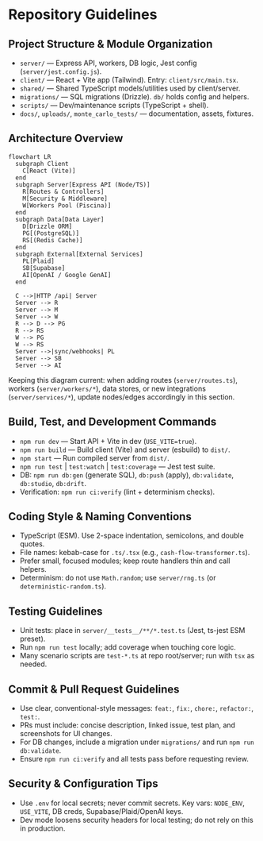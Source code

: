 

# Repository Guidelines

## Project Structure & Module Organization
- `server/` — Express API, workers, DB logic, Jest config (`server/jest.config.js`).
- `client/` — React + Vite app (Tailwind). Entry: `client/src/main.tsx`.
- `shared/` — Shared TypeScript models/utilities used by client/server.
- `migrations/` — SQL migrations (Drizzle). `db/` holds config and helpers.
- `scripts/` — Dev/maintenance scripts (TypeScript + shell).
- `docs/`, `uploads/`, `monte_carlo_tests/` — documentation, assets, fixtures.

## Architecture Overview
```mermaid
flowchart LR
  subgraph Client
    C[React (Vite)]
  end
  subgraph Server[Express API (Node/TS)]
    R[Routes & Controllers]
    M[Security & Middleware]
    W[Workers Pool (Piscina)]
  end
  subgraph Data[Data Layer]
    D[Drizzle ORM]
    PG[(PostgreSQL)]
    RS[(Redis Cache)]
  end
  subgraph External[External Services]
    PL[Plaid]
    SB[Supabase]
    AI[OpenAI / Google GenAI]
  end

  C -->|HTTP /api| Server
  Server --> R
  Server --> M
  Server --> W
  R --> D --> PG
  R --> RS
  W --> PG
  W --> RS
  Server -->|sync/webhooks| PL
  Server --> SB
  Server --> AI
```
Keeping this diagram current: when adding routes (`server/routes.ts`), workers (`server/workers/*`), data stores, or new integrations (`server/services/*`), update nodes/edges accordingly in this section.

## Build, Test, and Development Commands
- `npm run dev` — Start API + Vite in dev (`USE_VITE=true`).
- `npm run build` — Build client (Vite) and server (esbuild) to `dist/`.
- `npm start` — Run compiled server from `dist/`.
- `npm run test` | `test:watch` | `test:coverage` — Jest test suite.
- DB: `npm run db:gen` (generate SQL), `db:push` (apply), `db:validate`, `db:studio`, `db:drift`.
- Verification: `npm run ci:verify` (lint + determinism checks).

## Coding Style & Naming Conventions
- TypeScript (ESM). Use 2-space indentation, semicolons, and double quotes.
- File names: kebab-case for `.ts/.tsx` (e.g., `cash-flow-transformer.ts`).
- Prefer small, focused modules; keep route handlers thin and call helpers.
- Determinism: do not use `Math.random`; use `server/rng.ts` (or `deterministic-random.ts`).

## Testing Guidelines
- Unit tests: place in `server/__tests__/**/*.test.ts` (Jest, ts-jest ESM preset).
- Run `npm run test` locally; add coverage when touching core logic.
- Many scenario scripts are `test-*.ts` at repo root/server; run with `tsx` as needed.

## Commit & Pull Request Guidelines
- Use clear, conventional-style messages: `feat:`, `fix:`, `chore:`, `refactor:`, `test:`.
- PRs must include: concise description, linked issue, test plan, and screenshots for UI changes.
- For DB changes, include a migration under `migrations/` and run `npm run db:validate`.
- Ensure `npm run ci:verify` and all tests pass before requesting review.

## Security & Configuration Tips
- Use `.env` for local secrets; never commit secrets. Key vars: `NODE_ENV`, `USE_VITE`, DB creds, Supabase/Plaid/OpenAI keys.
- Dev mode loosens security headers for local testing; do not rely on this in production.
